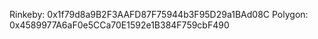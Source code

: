 Rinkeby: 0x1f79d8a9B2F3AAFD87F75944b3F95D29a1BAd08C
Polygon: 0x4589977A6aF0e5CCa70E1592e1B384F759cbF490
